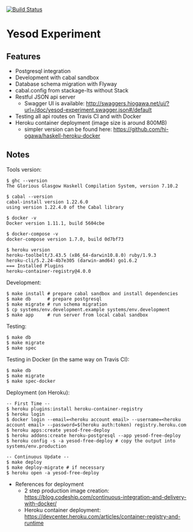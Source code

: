 [![Build Status](https://travis-ci.org/hi-ogawa/yesod-experiment.svg?branch=master)](https://travis-ci.org/hi-ogawa/yesod-experiment)

# Yesod Experiment

## Features

- Postgresql integration
- Development with cabal sandbox
- Database schema migration with Flyway
- cabal.config from stackage-lts without Stack
- Restful JSON api server
  - Swagger UI is available: http://swaggers.hiogawa.net/ui/?url=/doc/yesod-experiment.swagger.json#/default
- Testing all api routes on Travis CI and with Docker
- Heroku container deployment (image size is around 800MB)
  - simpler version can be found here: https://github.com/hi-ogawa/haskell-heroku-docker

## Notes

Tools version:

```
$ ghc --version
The Glorious Glasgow Haskell Compilation System, version 7.10.2

$ cabal --version
cabal-install version 1.22.6.0
using version 1.22.4.0 of the Cabal library

$ docker -v
Docker version 1.11.1, build 5604cbe

$ docker-compose -v
docker-compose version 1.7.0, build 0d7bf73

$ heroku version
heroku-toolbelt/3.43.5 (x86_64-darwin10.8.0) ruby/1.9.3
heroku-cli/5.2.24-4b7e305 (darwin-amd64) go1.6.2
=== Installed Plugins
heroku-container-registry@4.0.0
```

Development:

```
$ make install # prepare cabal sandbox and install dependencies
$ make db      # prepare postgresql
$ make migrate # run schema migration
$ cp systems/env.development.example systems/env.development
$ make app     # run server from local cabal sandbox
```

Testing:

```
$ make db
$ make migrate
$ make spec
```

Testing in Docker (in the same way on Travis CI):

```
$ make db
$ make migrate
$ make spec-docker
```

Deployment (on Heroku):

```
-- First Time --
$ heroku plugins:install heroku-container-registry
$ heroku login
$ docker login --email=<heroku account email> --username=<heroku account email> --password=$(heroku auth:token) registry.heroku.com
$ heroku apps:create yesod-free-deploy
$ heroku addons:create heroku-postgresql --app yesod-free-deploy
$ heroku config -s -a yesod-free-deploy # copy the output into systems/env.production

-- Continuous Update --
$ make deploy
$ make deploy-migrate # if necessary
$ heroku open -a yesod-free-deploy
```

- References for deployment
  - 2 step production image creation: https://blog.codeship.com/continuous-integration-and-delivery-with-docker/
  - Heroku container deployment: https://devcenter.heroku.com/articles/container-registry-and-runtime
